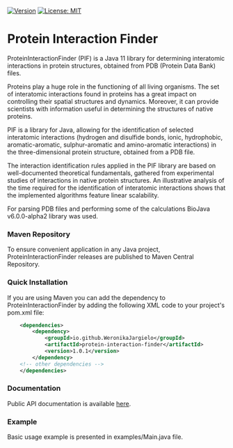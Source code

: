 [![Version](http://img.shields.io/badge/version-1.0.1-blue.svg?style=flat)](https://search.maven.org/artifact/io.github.WeronikaJargielo/protein-interaction-finder/1.0.1/jar)
[![License: MIT](https://img.shields.io/badge/License-MIT-yellow.svg)](https://github.com/WeronikaJargielo/protein-interaction-finder/blob/master/LICENSE)


# Protein Interaction Finder

ProteinInteractionFinder (PIF) is a Java 11 library for determining interatomic interactions in protein structures, obtained from PDB (Protein Data Bank) files.

Proteins play a huge role in the functioning of all living organisms.
The set of interatomic interactions found in proteins has a great impact on controlling their spatial structures and dynamics. Moreover, it can provide scientists with information useful in determining the structures of native proteins.

PIF is a library for Java, allowing for the identification of selected interatomic interactions (hydrogen and disulfide bonds, ionic, hydrophobic, aromatic-aromatic, sulphur-aromatic and amino-aromatic interactions) in the three-dimensional protein structure, obtained from a PDB file.

The interaction identification rules applied in the PIF library are based on well-documented theoretical fundamentals, gathered from experimental studies of interactions in native protein structures.
An illustrative analysis of the time required for the identification of interatomic interactions shows that the implemented algorithms feature linear scalability.

For parsing PDB files and performing some of the calculations BioJava v6.0.0-alpha2 library was used.


### Maven Repository
To ensure convenient application in any Java project, ProteinInteractionFinder releases are published to Maven Central Repository.


### Quick Installation

If you are using Maven you can add the dependency to ProteinInteractionFinder by adding the following XML code to your project's pom.xml file:

```xml
    <dependencies>
        <dependency>
            <groupId>io.github.WeronikaJargielo</groupId>
            <artifactId>protein-interaction-finder</artifactId>
            <version>1.0.1</version>
        </dependency>
    <!-- other dependencies -->
    </dependencies>
```


### Documentation
Public API documentation is available [here](https://weronikajargielo.github.io/protein-interaction-finder/).


### Example

Basic usage example is presented in examples/Main.java file.

